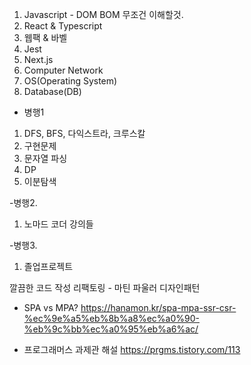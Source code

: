 1. Javascript - DOM BOM 무조건 이해할것.
2. React & Typescript 
3. 웹팩 & 바벨
4. Jest
5. Next.js
6. Computer Network
7. OS(Operating System)
8. Database(DB)

- 병행1
1. DFS, BFS, 다익스트라, 크루스칼
2. 구현문제
3. 문자열 파싱
4. DP
5. 이분탐색

-병행2.
1. 노마드 코더 강의들

-병행3. 
1. 졸업프로젝트
  
깔끔한 코드 작성
리팩토링 - 마틴 파울러
디자인패턴


- SPA vs MPA?
https://hanamon.kr/spa-mpa-ssr-csr-%ec%9e%a5%eb%8b%a8%ec%a0%90-%eb%9c%bb%ec%a0%95%eb%a6%ac/

- 프로그래머스 과제관 해설
https://prgms.tistory.com/113